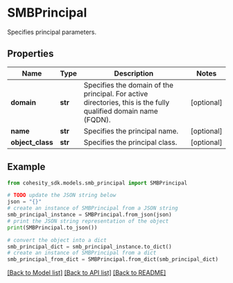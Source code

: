 # SMBPrincipal

Specifies principal parameters.

## Properties

Name | Type | Description | Notes
------------ | ------------- | ------------- | -------------
**domain** | **str** | Specifies the domain of the principal. For active directories, this is the fully qualified domain name (FQDN). | [optional] 
**name** | **str** | Specifies the principal name. | [optional] 
**object_class** | **str** | Specifies the principal class. | [optional] 

## Example

```python
from cohesity_sdk.models.smb_principal import SMBPrincipal

# TODO update the JSON string below
json = "{}"
# create an instance of SMBPrincipal from a JSON string
smb_principal_instance = SMBPrincipal.from_json(json)
# print the JSON string representation of the object
print(SMBPrincipal.to_json())

# convert the object into a dict
smb_principal_dict = smb_principal_instance.to_dict()
# create an instance of SMBPrincipal from a dict
smb_principal_from_dict = SMBPrincipal.from_dict(smb_principal_dict)
```
[[Back to Model list]](../README.md#documentation-for-models) [[Back to API list]](../README.md#documentation-for-api-endpoints) [[Back to README]](../README.md)


